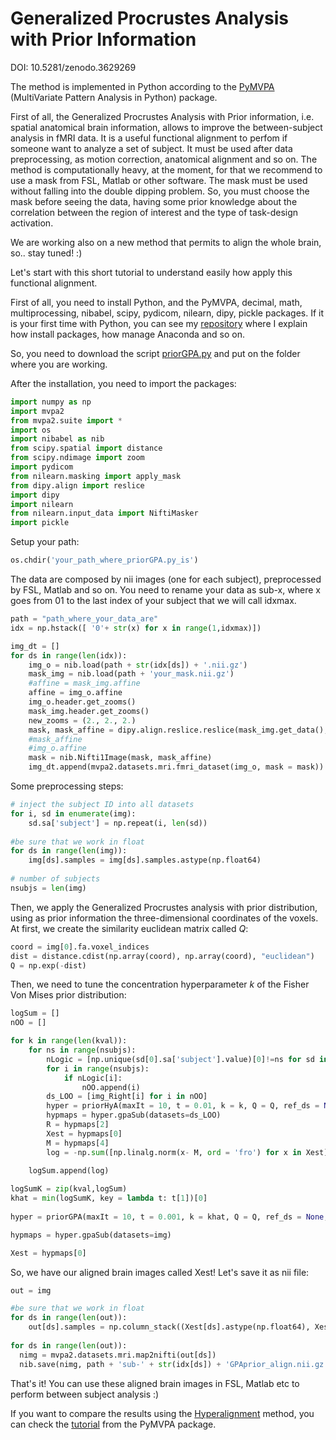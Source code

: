 # Generalized Procrustes Analysis with Prior Information
DOI: 10.5281/zenodo.3629269

The method is implemented in Python according to the [PyMVPA](http://www.pymvpa.org/index.html) (MultiVariate Pattern Analysis in Python) package. 

First of all, the Generalized Procrustes Analysis with Prior information, i.e. spatial anatomical brain information, allows to improve the between-subject analysis in fMRI data. It is a useful functional alignment to perfom if someone want to analyze a set of subject. It must be used after data preprocessing, as motion correction, anatomical alignment and so on. The method is computationally heavy, at the moment, for that we recommend to use a mask from FSL, Matlab or other software. The mask must be used without falling into the double dipping problem. So, you must choose the mask before seeing the data, having some prior knowledge about the correlation between the region of interest and the type of task-design activation.

We are working also on a new method that permits to align the whole brain, so.. stay tuned! :)

Let's start with this short tutorial to understand easily how apply this functional alignment.

First of all, you need to install Python, and the PyMVPA, decimal, math, multiprocessing, nibabel, scipy, pydicom, nilearn, dipy, pickle packages. If it is your first time with Python, you can see my [repository](https://github.com/angeella/Python_Tutorial) where I explain how install packages, how manage Anaconda and so on.

So, you need to download the script [priorGPA.py](https://github.com/angeella/priorGPA/blob/master/priorGPA.py) and put on the folder where you are working. 

After the installation, you need to import the packages:
```python
import numpy as np
import mvpa2
from mvpa2.suite import *
import os
import nibabel as nib
from scipy.spatial import distance
from scipy.ndimage import zoom
import pydicom
from nilearn.masking import apply_mask
from dipy.align import reslice
import dipy
import nilearn
from nilearn.input_data import NiftiMasker
import pickle
```
Setup your path:

```python
os.chdir('your_path_where_priorGPA.py_is')
```
The data are composed by nii images (one for each subject), preprocessed by FSL, Matlab and so on. You need to rename your data as sub-x, where x goes from 01 to the last index of your subject that we will call idxmax.

```python
path = "path_where_your_data_are"
idx = np.hstack([ '0'+ str(x) for x in range(1,idxmax)])

img_dt = []
for ds in range(len(idx)):
    img_o = nib.load(path + str(idx[ds]) + '.nii.gz')
    mask_img = nib.load(path + 'your_mask.nii.gz')
    #affine = mask_img.affine
    affine = img_o.affine
    img_o.header.get_zooms()
    mask_img.header.get_zooms()
    new_zooms = (2., 2., 2.)
    mask, mask_affine = dipy.align.reslice.reslice(mask_img.get_data(), mask_img.affine, mask_img.header.get_zooms(), new_zooms)
    #mask_affine
    #img_o.affine
    mask = nib.Nifti1Image(mask, mask_affine)
    img_dt.append(mvpa2.datasets.mri.fmri_dataset(img_o, mask = mask))  
```
Some preprocessing steps:

```python
# inject the subject ID into all datasets
for i, sd in enumerate(img):
    sd.sa['subject'] = np.repeat(i, len(sd))
    
#be sure that we work in float
for ds in range(len(img)):
    img[ds].samples = img[ds].samples.astype(np.float64)   
  
# number of subjects
nsubjs = len(img)
```

Then, we apply the Generalized Procrustes analysis with prior distribution, using as prior information the three-dimensional coordinates of the voxels. At first, we create the similarity euclidean matrix called $Q$:

```python
coord = img[0].fa.voxel_indices
dist = distance.cdist(np.array(coord), np.array(coord), "euclidean")
Q = np.exp(-dist)
```
Then, we need to tune the concentration hyperparameter $k$ of the Fisher Von Mises prior distribution:

```python
logSum = []
nOO = []

for k in range(len(kval)):
    for ns in range(nsubjs):            
        nLogic = [np.unique(sd[0].sa['subject'].value)[0]!=ns for sd in img]
        for i in range(nsubjs):
            if nLogic[i]:
                nOO.append(i)
        ds_LOO = [img_Right[i] for i in nOO]
        hyper = priorHyA(maxIt = 10, t = 0.01, k = k, Q = Q, ref_ds = None,  scaling=True, reflection = True, subj=False)
        hypmaps = hyper.gpaSub(datasets=ds_LOO)
        R = hypmaps[2]
        Xest = hypmaps[0]
        M = hypmaps[4]
        log = -np.sum([np.linalg.norm(x- M, ord = 'fro') for x in Xest])
        
    logSum.append(log)    

logSumK = zip(kval,logSum)
khat = min(logSumK, key = lambda t: t[1])[0]
 
hyper = priorGPA(maxIt = 10, t = 0.001, k = khat, Q = Q, ref_ds = None,  scaling=True, reflection = True, subj=False)

hypmaps = hyper.gpaSub(datasets=img)

Xest = hypmaps[0]
```

So, we have our aligned brain images called Xest! Let's save it as nii file:

```python
out = img

#be sure that we work in float
for ds in range(len(out)): 
    out[ds].samples = np.column_stack((Xest[ds].astype(np.float64), Xest[ds].astype(np.float64)))
    
for ds in range(len(out)):
  nimg = mvpa2.datasets.mri.map2nifti(out[ds])
  nib.save(nimg, path + 'sub-' + str(idx[ds]) + 'GPAprior_align.nii.gz')
```
That's it! You can use these aligned brain images in FSL, Matlab etc to perform between subject analysis :)

If you want to compare the results using the [Hyperalignment](https://www.sciencedirect.com/science/article/pii/S0896627311007811?via%3Dihub) method, you can check the [tutorial](http://www.pymvpa.org/examples/hyperalignment.html) from the PyMVPA package.

